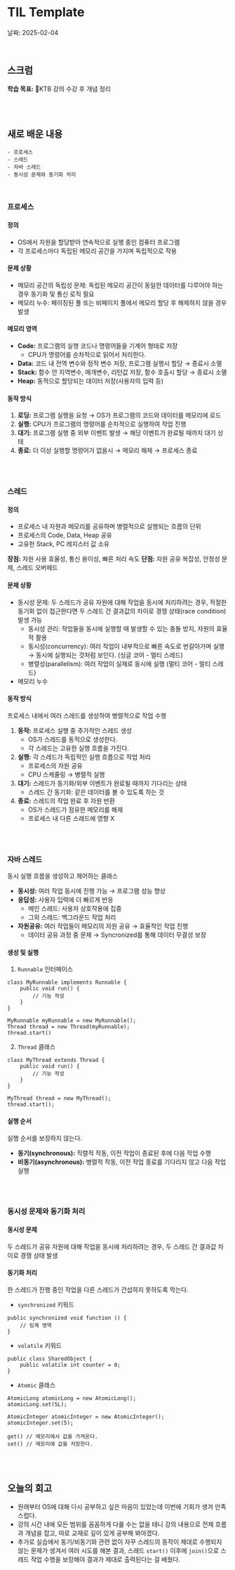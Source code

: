 # TIL Template
날짜: 2025-02-04

<br/>

## 스크럼
**학습 목표:** KTB 강의 수강 후 개념 정리

<br/>
<br/>

## 새로 배운 내용
````
- 프로세스
- 스레드
- 자바 스레드
- 동시성 문제와 동기화 처리
````

<br/>

### 프로세스
#### 정의
- OS에서 자원을 할당받아 연속적으로 실행 중인 컴퓨터 프로그램
- 각 프로세스마다 독립된 메모리 공간을 가지며 독립적으로 작용

#### 문제 상황
- 메모리 공간의 독립성 문제: 독립된 메모리 공간이 동일한 데이터를 다루어야 하는 경우 동기화 및 통신 로직 필요
- 메모리 누수: 페이징된 풀 또는 비페이지 풀에서 메모리 할당 후 해제하지 않을 경우 발생

#### 메모리 영역
- **Code:** 프로그램의 실행 코드나 명령어들을 기계어 형태로 저장
    - CPU가 명령어를 순차적으로 읽어서 처리한다.
- **Data:** 코드 내 전역 변수와 정적 변수 저장, 프로그램 실행시 할당 → 종료시 소멸
- **Stack:** 함수 안 지역변수, 매개변수, 리턴값 저장, 함수 호출시 할당 → 종료시 소멸
- **Heap:** 동적으로 할당되는 데이터 저장(사용자의 입력 등)

#### 동작 방식
1. **로딩:** 프로그램 실행을 요청 → OS가 프로그램의 코드와 데이터를 메모리에 로드
2. **실행:** CPU가 프로그램의 명령어를 순차적으로 실행하여 작업 진행
3. **대기:** 프로그램 실행 중 외부 이벤트 발생 → 해당 이벤트가 완료될 때까지 대기 상태
4. **종료:** 더 이상 실행할 명령어가 없을시 → 메모리 해제 → 프로세스 종료

<br/>
<br/>

### 스레드
#### 정의
- 프로세스 내 자원과 메모리를 공유하며 병렬적으로 실행되는 흐름의 단위
- 프로세스의 Code, Data, Heap 공유
- 고유한 Stack, PC 레지스터 값 소유

**장점:** 자원 사용 효율성, 통신 용이성, 빠른 처리 속도
**단점:** 자원 공유 복잡성, 안정성 문제, 스레드 오버헤드

#### 문제 상황
- 동시성 문제: 두 스레드가 공유 자원에 대해 작업을 동시에 처리하려는 경우, 적절한 동기화 없이 접근한다면 두 스레드 간 결과값의 차이로 경쟁 상태(race condition) 발생 가능
    - 동시성 관리: 작업들을 동시에 실행할 때 발생할 수 있는 충돌 방지, 자원의 효율적 활용
    - 동시성(concurrency): 여러 작업이 내부적으로 빠른 속도로 번갈아가며 실행 → 동시에 실행되는 것처럼 보인다. (싱글 코어 - 멀티 스레드)
    - 병렬성(parallelism): 여러 작업이 실제로 동시에 실행 (멀티 코어 - 멀티 스레드)
- 메모리 누수

#### 동작 방식
프로세스 내에서 여러 스레드를 생성하여 병렬적으로 작업 수행
1. **동작:** 프로세스 실행 중 추가적인 스레드 생성
    - OS가 스레드를 동적으로 생성한다.
    - 각 스레드는 고유한 실행 흐름을 가진다.
2. **실행:** 각 스레드가 독립적인 실행 흐름으로 작업 처리
    - 프로세스의 자원 공유
    - CPU 스케줄링 → 병렬적 실행
3. **대기:** 스레드가 동기화/외부 이벤트가 완료될 때까지 기다리는 상태
    - 스레드 간 동기화: 같은 데이터를 볼 수 있도록 하는 것
4. **종료:** 스레드의 작업 완료 후 자원 반환
    - OS가 스레드가 점유한 메모리를 해제
    - 프로세스 내 다른 스레드에 영향 X

<br/>
<br/>

### 자바 스레드
동시 실행 흐름을 생성하고 제어하는 클래스
- **동시성:** 여러 작업 동시에 진행 가능 → 프로그램 성능 향상
- **응답성:** 사용자 입력에 더 빠르게 반응
    - 메인 스레드: 사용자 상호작용에 집중
    - 그외 스레드: 백그라운드 작업 처리
- **자원공유:** 여러 작업들이 메모리의 자원 공유 → 효율적인 작업 진행
    - 데이터 공유 과정 중 문제 → Syncronized를 통해 데이터 무결성 보장

#### 생성 및 실행
1. `Runnable` 인터페이스
````
class MyRunnable implements Runnable {
	public void run() {
		// 기능 작성
	}
}

MyRunnable myRunnable = new MyRunnable();
Thread thread = new Thread(myRunnable);
thread.start()
````
2. `Thread` 클래스
````
class MyThread extends Thread {
	public void run() {
		// 기능 작성
	}
}

MyThread thread = new MyThread();
thread.start();
````

#### 실행 순서
실행 순서를 보장하지 않는다.
- **동기(synchronous):** 직렬적 작동, 이전 작업이 종료된 후에 다음 작업 수행
- **비동기(asynchronous):** 병렬적 작동, 이전 작업 종료를 기다리지 않고 다음 작업 실행

<br/>
<br/>

### 동시성 문제와 동기화 처리
#### 동시성 문제
두 스레드가 공유 자원에 대해 작업을 동시에 처리하려는 경우, 두 스레드 간 결과값 차이로 경쟁 상태 발생

#### 동기화 처리
한 스레드가 진행 중인 작업을 다른 스레드가 간섭하지 못하도록 막는다.
- `synchronized` 키워드
````
public synchronized void function () {
	// 임계 영역
}
````
- `volatile` 키워드
````
public class SharedObject {
	public volatile int counter = 0;
}
````
- `Atomic` 클래스
````
AtomicLong atomicLong = new AtomicLong();
atomicLong.set(5L);

AtomicInteger atomicInteger = new AtomicInteger();
atomicInteger.set(5);

get() // 메모리에서 값을 가져온다.
set() // 메모리에 값을 저장한다.
````

<br/>
<br/>

## 오늘의 회고
- 원래부터 OS에 대해 다시 공부하고 싶은 마음이 있었는데 이번에 기회가 생겨 만족스럽다.
- 강의 시간 내에 모든 범위를 꼼꼼하게 다룰 수는 없을 테니 강의 내용으로 전체 흐름과 개념을 잡고, 따로 교재로 깊이 있게 공부해 봐야겠다.
- 추가로 실습에서 동기/비동기와 관련 없이 자꾸 스레드의 동작이 제대로 수행되지 않는 문제가 생겨서 여러 시도를 해본 결과, 스레드 `start()` 이후에 `join()`으로 스레드 작업 수행을 보장해야 결과가 제대로 출력된다는 걸 배웠다.

<!-- ### 참고 자료 및 링크
- [링크 제목](URL)
- [링크 제목](URL) -->